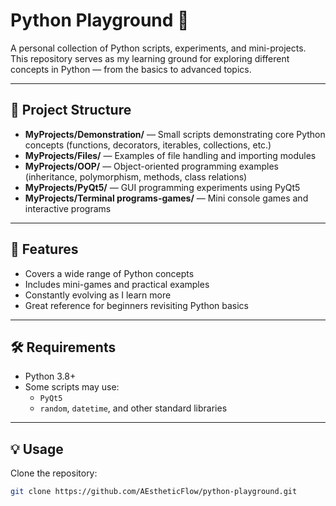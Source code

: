 # Python Playground 🐍

A personal collection of Python scripts, experiments, and mini-projects.  
This repository serves as my learning ground for exploring different concepts in Python — from the basics to advanced topics.

---

## 📂 Project Structure
- **MyProjects/Demonstration/** — Small scripts demonstrating core Python concepts (functions, decorators, iterables, collections, etc.)
- **MyProjects/Files/** — Examples of file handling and importing modules
- **MyProjects/OOP/** — Object-oriented programming examples (inheritance, polymorphism, methods, class relations)
- **MyProjects/PyQt5/** — GUI programming experiments using PyQt5
- **MyProjects/Terminal programs-games/** — Mini console games and interactive programs

---

## 🚀 Features
- Covers a wide range of Python concepts
- Includes mini-games and practical examples
- Constantly evolving as I learn more
- Great reference for beginners revisiting Python basics

---

## 🛠️ Requirements
- Python 3.8+
- Some scripts may use:
  - `PyQt5`
  - `random`, `datetime`, and other standard libraries

---

## 💡 Usage
Clone the repository:
```bash
git clone https://github.com/AEstheticFlow/python-playground.git
